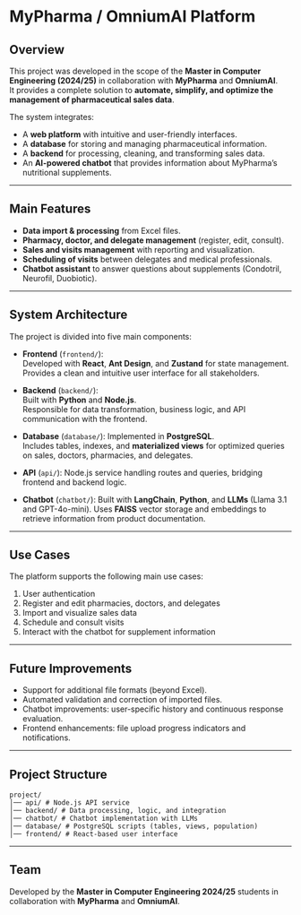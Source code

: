 # MyPharma / OmniumAI Platform

## Overview
This project was developed in the scope of the **Master in Computer Engineering (2024/25)** in collaboration with **MyPharma** and **OmniumAI**.  
It provides a complete solution to **automate, simplify, and optimize the management of pharmaceutical sales data**.  

The system integrates:
- A **web platform** with intuitive and user-friendly interfaces.  
- A **database** for storing and managing pharmaceutical information.  
- A **backend** for processing, cleaning, and transforming sales data.  
- An **AI-powered chatbot** that provides information about MyPharma’s nutritional supplements.  

---

## Main Features
- **Data import & processing** from Excel files.  
- **Pharmacy, doctor, and delegate management** (register, edit, consult).  
- **Sales and visits management** with reporting and visualization.  
- **Scheduling of visits** between delegates and medical professionals.  
- **Chatbot assistant** to answer questions about supplements (Condotril, Neurofil, Duobiotic).  

---

## System Architecture
The project is divided into five main components:

- **Frontend** (`frontend/`):  
  Developed with **React**, **Ant Design**, and **Zustand** for state management.  
  Provides a clean and intuitive user interface for all stakeholders.

- **Backend** (`backend/`):  
  Built with **Python** and **Node.js**.  
  Responsible for data transformation, business logic, and API communication with the frontend. 

- **Database** (`database/`):
  Implemented in **PostgreSQL**.  
  Includes tables, indexes, and **materialized views** for optimized queries on sales, doctors, pharmacies, and delegates.

- **API** (`api/`):
  Node.js service handling routes and queries, bridging frontend and backend logic.

- **Chatbot** (`chatbot/`):
  Built with **LangChain**, **Python**, and **LLMs** (Llama 3.1 and GPT-4o-mini).
  Uses **FAISS** vector storage and embeddings to retrieve information from product documentation.  

---

## Use Cases
The platform supports the following main use cases:
1. User authentication  
2. Register and edit pharmacies, doctors, and delegates  
3. Import and visualize sales data  
4. Schedule and consult visits  
5. Interact with the chatbot for supplement information  

---

## Future Improvements
- Support for additional file formats (beyond Excel).  
- Automated validation and correction of imported files.  
- Chatbot improvements: user-specific history and continuous response evaluation.  
- Frontend enhancements: file upload progress indicators and notifications.

---

## Project Structure

```
project/
│── api/ # Node.js API service
│── backend/ # Data processing, logic, and integration
│── chatbot/ # Chatbot implementation with LLMs
│── database/ # PostgreSQL scripts (tables, views, population)
│── frontend/ # React-based user interface
```

---

## Team
Developed by the **Master in Computer Engineering 2024/25** students in collaboration with **MyPharma** and **OmniumAI**.  

